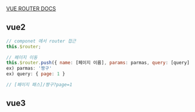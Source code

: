 [VUE ROUTER DOCS](https://router.vuejs.org/)

## vue2

```javascript
// componet 에서 router 접근
this.$router;

// 페이지 이동
this.$router.push({ name: [페이지 이름], params: parmas, query: [query]  });
ex) parmas: '짱구'
ex) query: { page: 1 }

// [페이지 패스]/짱구?page=1
```

## vue3
